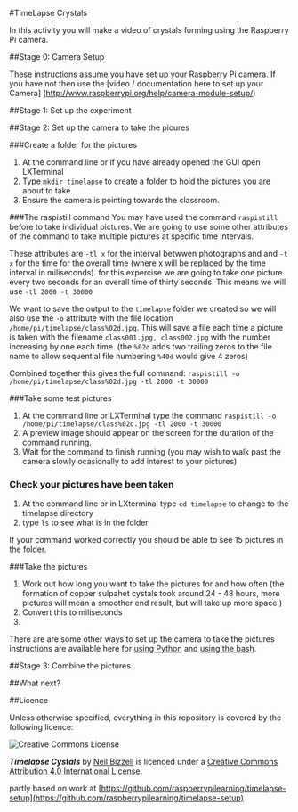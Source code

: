 #TimeLapse Crystals

In this activity you will make a video of crystals forming using the Raspberry Pi camera.


##Stage 0: Camera Setup

These instructions assume you have set up your Raspberry Pi camera. If you have not then use the [video / documentation here to set up your Camera] (http://www.raspberrypi.org/help/camera-module-setup/) 

##Stage 1: Set up the experiment





##Stage 2: Set up the camera to take the picures

###Create a folder for the pictures

1. At the command line or if you have already opened the GUI open LXTerminal
1. Type `mkdir timelapse` to create a folder to hold the pictures you are about to take.
1. Ensure the camera is pointing towards the classroom.

###The raspistill command
You may have used the command `raspistill` before to take individual pictures. We are going to use some other attributes of the command to take multiple pictures at specific time intervals. 
 
These attributes are `-tl x` for the interval betwwen photographs and and `-t x` for the time for the overall 
time (where x will be replaced by the time interval in miliseconds). for this expercise we are going to take one picture every two seconds for an overall time of thirty seconds. This means we will use `-tl 2000 -t 30000`

We want to save the output to the `timelapse` folder we created so we will also use the `-o` attribute with the file location `/home/pi/timelapse/class%02d.jpg`. This will save a file each time a picture is taken with the filename `class001.jpg, class002.jpg` with the number increasing by one each time. (the `%02d` adds two trailing zeros to the file name to allow sequential file numbering  `%40d` would give 4 zeros)

Combined together this gives the full command: `raspistill -o /home/pi/timelapse/class%02d.jpg -tl 2000 -t 30000`


###Take some test pictures
1. At the command line or LXTerminal type the command `raspistill -o /home/pi/timelapse/class%02d.jpg -tl 2000 -t 30000`
1. A preview image should appear on the screen for the duration of the command running.
1. Wait for the command to finish running (you may wish to walk past the camera slowly ocasionally to add interest to your pictures)

### Check your pictures have been taken

1. At the command line or in LXterminal type `cd timelapse` to change to the timelapse directory
1. type `ls` to see what is in the folder

If your command worked correctly you should be able to see 15 pictures in the folder.

###Take the pictures

1. Work out how long you want to take the pictures for and how often (the formation of copper sulpahet cystals took around 24 - 48 hours, more pictures will mean a smoother end result, but will take up more space.)
1. Convert this to miliseconds 
1. 



There are are some other ways to set up the camera to take the pictures instructions are available here for [using Python](https://github.com/NBizzell/time-lapse-crystals/blob/master/Lesson-2/worksheet2.md) and [ using the bash](https://github.com/NBizzell/time-lapse-crystals/blob/master/Lesson-2/worksheet4.md).






##Stage 3: Combine the pictures




##What next?


##Licence

Unless otherwise specified, everything in this repository is covered by the following licence:

![Creative Commons License](http://i.creativecommons.org/l/by-sa/4.0/88x31.png)

***Timelapse Cystals*** by [Neil Bizzell](https://twitter.com/NeilBizzell) is licenced under a [Creative Commons Attribution 4.0 International License](http://creativecommons.org/licenses/by-sa/4.0/).


partly based on work at [https://github.com/raspberrypilearning/timelapse-setup](https://github.com/raspberrypilearning/timelapse-setup)
